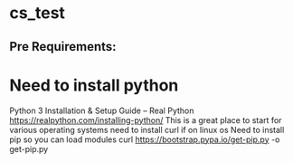 # cs_test


## Pre Requirements:
# Need to install python
Python 3 Installation & Setup Guide – Real Python
https://realpython.com/installing-python/
This is a great place to start for various operating systems
need to install curl if on linux os
Need to install pip so you can load modules
curl https://bootstrap.pypa.io/get-pip.py -o get-pip.py


